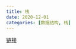 ```yaml
---
title: 栈
date: 2020-12-01
categories: [数据结构, 栈]
---
```


[链接](https://www.cnblogs.com/jaxu/p/11264017.html)

